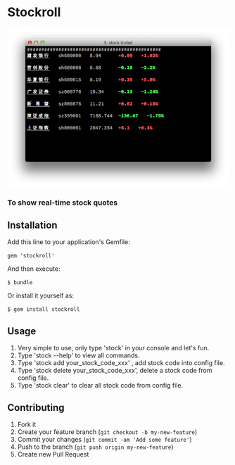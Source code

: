 # Stockroll

![screenshot](/screenshot.png)

### To show real-time stock quotes

## Installation

Add this line to your application's Gemfile:

    gem 'stockroll'

And then execute:

    $ bundle

Or install it yourself as:

    $ gem install stockroll

## Usage
1. Very simple to use, only type 'stock' in your console and let's fun.   
2. Type 'stock --help' to view all commands.    
3. Type 'stock add your_stock_code_xxx' , add stock code into config file.    
4. Type 'stock delete your_stock_code_xxx', delete a stock code from config file.  
5. Type 'stock clear' to clear all stock code from config file.  

## Contributing

1. Fork it
2. Create your feature branch (`git checkout -b my-new-feature`)
3. Commit your changes (`git commit -am 'Add some feature'`)
4. Push to the branch (`git push origin my-new-feature`)
5. Create new Pull Request

